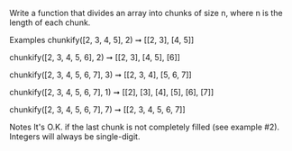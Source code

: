 Write a function that divides an array into chunks of size n, where n is the length of each chunk.

Examples
chunkify([2, 3, 4, 5], 2) ➞ [[2, 3], [4, 5]]

chunkify([2, 3, 4, 5, 6], 2) ➞ [[2, 3], [4, 5], [6]]

chunkify([2, 3, 4, 5, 6, 7], 3) ➞ [[2, 3, 4], [5, 6, 7]]

chunkify([2, 3, 4, 5, 6, 7], 1) ➞ [[2], [3], [4], [5], [6], [7]]

chunkify([2, 3, 4, 5, 6, 7], 7) ➞ [[2, 3, 4, 5, 6, 7]]

Notes
It's O.K. if the last chunk is not completely filled (see example #2).
Integers will always be single-digit.
